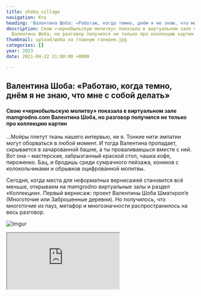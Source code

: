 ```yaml
---
title: shoba_village
navigation: Кто
heading: 'Валентина Шоба: «Работаю, когда темно, днём я не знаю, что мне с собой делать»'
description: Свою «чернобыльскую молитву» показала в виртуальном зале mamgrodno.com
  Валентина Шоба, но разговор получился не только про коллекцию картин
thumbnail: upload/шоба на главную галерея.jpg
categories: []
year: 2023
date: 2021-04-22 21:00:00 +0000

---
```

## **Валентина Шоба: «Работаю, когда темно, днём я не знаю, что мне с собой делать»**

#### Свою «чернобыльскую молитву» показала в виртуальном зале mamgrodno.com Валентина Шоба, но разговор получился не только про коллекцию картин

…Мойры плетут ткань нашего интервью, не я. Тонкие нити эмпатии могут оборваться в любой момент. И тогда Валентина пропадает, скрывается в зачарованной башне, а ты проваливаешься вместе с ней. Вот она – мастерская, забрызганный краской стол, чашка кофе, пироженко. Бац, и бродишь среди сумрачного пейзажа, коников с колокольчиками и обрывков оцифрованной молитвы. 

Сегодня, когда места для неформатных вернисажей становится всё меньше, открываем на mamgrodno виртуальные залы и раздел «Коллекции». Первый вернисаж: проект Валентины Шоба Шматкроп’е (Многоточие или Заброшенные деревни). Но получилось, что многоточие из пауз, метафор и многозначности распространилось на весь разговор.

![Imgur](https://i.imgur.com/fgIiNOE.jpg)

<div><iframe class="youtube" src="https://www.youtube.com/embed/v=z0iFRVRGlGU"></div>

**О домиках и Домах** 

«*Мои домики стоят брошенные, мои домики уже под землей. Но они живут в реальности, в своем параллельном мире, и мне хотелось вытащить их сюда и сказать, вот мы есть… пока есть».*

… Проект Шматкроп’е появился после того, как я поехала под Чернобыль. Это было давно, думала насмотрю, почувствую. Увидела чёрные пятна на месте закопанных домов в Брагинском районе. Это же жуть, и она аккумулируется через меня. Когда деревья не пахнут, ни одной пчелы нет – все задавила зелёная плесень. Огромные паучьи коконы, из которых пыль. И пустые хаты. Из них все вывезли, распродали. Кусок смерти тебе продали, и ты его потащил во все углы. Меня торкнуло. Это была реальность другой планеты. А потом приезжают школьные автобусы, и туда идут дети – в пустыню, без запаха и жизни… 

В сущности, вся коллекция – это мой любимый вид из окна. На всех картинах один и тот же дом, не одинаковый, но Дом. Это воспоминания о счастливых моментах, как открывала мир. Захотелось однажды еще раз их пережить… Мне знакомы здесь каждая козявочка, букашечка, цветочек. И с домом у меня есть контакт, я прекрасно понимаю, как он стареет, что он думает. А с кем у меня есть контакт, с тем я и разговариваю. Я с ним договорилась.  Неважно, по какой причине его бросили, это понятно, когда у тебя все поумирали. Но случилось то, что случилось. Их не существует больше, этих деревень. Мои домики стоят брошенные, мои домики уже под землей. Но они живут в реальности, в своём параллельном мире, и мне хотелось вытащить их 

<div><iframe class="youtube" src="https://www.youtube.com/embed/v=uVxDuOCYbig"></div>

**О куске пустого пространства**

… Я не выбираю, что делать, не знаю моё ли это творчество. За некоторые темы никогда бы не бралась, но мне настойчиво их подсовывают. Должна это сделать, и сидишь, делаешь, вопросов не задаёшь. Поэтому и на заказ не пишу. Нет заказа, только внутренняя потребность. Просто приходит кусок пустого пространства, который нельзя восстановить, но нужно заполнить. Да и с моими техниками нереально что-то сделать специально. Работы совершенно разные, рукой одного человека. Это зависит от потока энергии, который проходит через меня. И тему не я себе выбираю, она сваливается и из нее получается какой-то смысл.

<div class="gallery4">
<!-- Смените gallery2 на gallery3 или gallery4, цифра определяет количество картинок в одном ряду -->
<a href="https://imgur.com/CtbK4DF"><img src="https://i.imgur.com/CtbK4DF.jpg"></a>
<a href="https://imgur.com/QRqdbFn"><img src="https://i.imgur.com/QRqdbFn.jpg"></a>
<a href="https://imgur.com/1rOjhNU"><img src="https://i.imgur.com/1rOjhNU.jpg"></a>
<a href="https://imgur.com/X6M9I4C"><img src="https://i.imgur.com/X6M9I4C.jpg"></a> 
</div>

**О кукольном спектакле, катехизисе и дополненной живописи** 

*В мастерской среди коников, веночков из травы и стройного художественного беспорядка, неожиданно замечаешь спрятанные в цвете слова. Это «Отче наш» на польском и беларуском.*

… Отложенный пока проект: переписать в цифре через живопись катехизис. Мне было интересно понять свою духовную сущность. И у нас сложился классный тандем с польским другом. Мы познакомились случайно, ему в глаза влезли мои картинки, и оказалось всё очень правильно.  Я умею быстро думать и компоновать, он прекрасно понимает и знает, как это отобразить в цифре. Я была ему нужна, он был мне нужен, так и родились несколько работ. А тут пандемия. Споткнулись в начале пути. Но, если ты в проекте не живешь, мистическая связь разрывается.

Он прекрасно знает, что я не понимаю никакой религии. Это для людей придуман кукольный спектакль, а на самом деле, чем управляется мироздание: ты знаешь? Нет, и я не знаю. Проект меня притянул из-за раскопок в Бригитском монастыре. Что тут закопано, тайна, когда вернусь, пока непонятно.  Но когда-нибудь вернусь, мне эта тема очень интересна. В молитвеннике спрятано всё на свете. Можно жить на Луне по своим законам, если есть кому за тебя помолиться. 

<div class="gallery4">
<!-- Смените gallery2 на gallery3 или gallery4, цифра определяет количество картинок в одном ряду -->
<a href="https://imgur.com/z3mmPHo"><img src="https://i.imgur.com/z3mmPHo.jpg"></a>
<a href="https://imgur.com/gHpuKUT"><img src="https://i.imgur.com/gHpuKUT.jpg"></a>
<a href="https://imgur.com/X6mSkLk"><img src="https://i.imgur.com/X6mSkLk.jpg"></a>
<a href="https://imgur.com/BhDpeBL"><img src="https://i.imgur.com/BhDpeBL.jpg"></a>
</div>

**Об осознанной бессмысленности и знаках**

… Для меня важно: чистый воздух, яркое солнце и чистая вода, уважение к природе. Язычество – самое главное на свете, там были правильные уклады. 

Живу с содранной кожей, слишком больно осознание бессмысленности. Пытаюсь хоть как-то вырулить, хожу солнце встречать. Когда не знаю, что с собой делать, еду на свою речку, на Припять. У речки спрашиваю. Я не «за», я «против» вопреки всему. Кто-то умеет махать флагами, меня туда пусти, скорее умру от этой энергетики. Но я делаю свою работу, и это не хуже, чем протест… Молитвой можно все, что угодно – это правда, узнать почувствовать, что будет можно. Если бы кто видел, как страшно горело наше чучело. Начали гореть глазницы, череп, голова, набитая соломой. Кожух долго тлел, остались только руки. Вот, что оно хотело сказать… остаюсь. 

![Imgur](https://i.imgur.com/vgGMjX4.jpg)

**Тебя ведут туда, где тебе надо быть**

…Людей замного, я какой-то социопат и язычник абсолютный. Тряпки, тренды меня убивают. Но тебя ведут туда, где тебе надо быть. На Рождество полезла на гору Моисея на Синайском полуострове. Я же одна никуда не сунусь, а тут полезла. Дочка нырнула на 38 метров, на 10-этажный дом, и ей сказали: два дня лежишь, отдыхаешь. Полезла. Казалось, замерзло все внутри, легкие были, как два ледяных колокола. Каждый поднимается за чем-то своим. Я хотела посмотреть солнце на первом луче, красивое Рождество. Ничего просить не хотела. Сколько я шла, столько лились слезы. Это была благодать.  

Я с луны, не знаю, кому можно доверять. Думала есть дружба, но это оказался мыльный пузырь. Но, может, мне такие люди попались. У меня нет вопроса, что я тут делаю.  Сиди, работай, когда надо будет, заберут. Требований к жизни никаких нет, разве чтобы небо на голову не упало. 

Виртуальный тур по выставке Шматкроп`е [здесь](https://www.mamgrodno.com/shoba_village/)

Больше о художнике читайте [здесь](https://www.mamgrodno.com/journal/shoba.html)

Автор текста: Инна МАКСИМЧИК

Фото, видео, панорама: Иван ЦЫРКУНОВИЧ